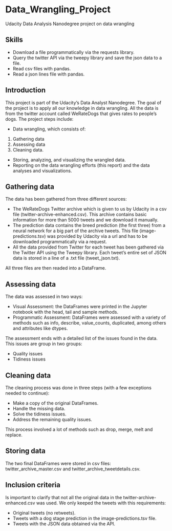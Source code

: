 # Data_Wrangling_Project
Udacity Data Analysis Nanodegree project on data wrangling

## Skills
- Download a file programmatically via the requests library.
- Query the twitter API via the tweepy library and save the json data to a file.
- Read csv files with pandas.
- Read a json lines file with pandas.

## Introduction
This project is part of the Udacity’s Data Analyst Nanodegree. The goal of the project is to apply all our knowledge in data wrangling. All the data is from the twitter account called WeRateDogs that gives rates to people’s dogs.  The project steps include:

- Data wrangling, which consists of:
1) Gathering data
2) Assessing data
3) Cleaning data.
- Storing, analyzing, and visualizing the wrangled data.
- Reporting on the data wrangling efforts (this report) and the data analyses and visualizations.

## Gathering data
The data has been gathered from three different sources:
- The WeRateDogs Twitter archive which is given to us by Udacity in a csv file (twitter-archive-enhanced.csv). This archive contains basic information for more than 5000 tweets and we download it manually. 
- The prediction data contains the breed prediction (the first three) from a neural network for a big part of the archive tweets. This file (image-predictions.tsv) was provided by Udacity via a url and has to be downloaded programmatically via a request.
- All the data provided from Twitter for each tweet has been gathered via the Twitter API using the Tweepy library. Each tweet’s entire set of JSON data is stored in a line of a .txt file (tweet_json.txt).

All three files are then readed into a DataFrame.

## Assessing data
The data was assessed in two ways:
- Visual Assessment: the DataFrames were printed in the Jupyter notebook with the head, tail and sample methods.
- Programmatic Assessment: DataFrames were assessed with a variety of methods such as info, describe, value_counts, duplicated, among others and attributes like dtypes.

The assessment ends with a detailed list of the issues found in the data. This issues are group in two groups:
- Quality issues
- Tidiness issues

## Cleaning data
The cleaning process was done in three steps (with a few exceptions needed to continue):
- Make a copy of the original DataFrames.
- Handle the missing data.
- Solve the tidiness issues.
- Address the remaining quality issues.

This process involved a lot of methods such as drop, merge, melt and replace.

## Storing data
The two final DataFrames were stored in csv files: twitter_archive_master.csv and twitter_archive_tweetdetails.csv. 

## Inclusion criteria
Is important to clarify that not all the original data in the twitter-archive-enhanced.csv was used.  We only keeped the tweets with this requirements:
- Original tweets (no retweets).
- Tweets with a dog stage prediction in the image-predictions.tsv file.
- Tweets with the JSON data obtained via the API. 
